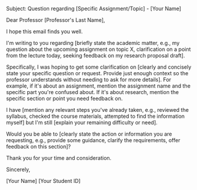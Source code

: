 Subject: Question regarding [Specific Assignment/Topic] - [Your Name]

Dear Professor [Professor's Last Name],

I hope this email finds you well.

I'm writing to you regarding [briefly state the academic matter, e.g., my question about the upcoming assignment on topic X, clarification on a point from the lecture today, seeking feedback on my research proposal draft].

Specifically, I was hoping to get some clarification on [clearly and concisely state your specific question or request. Provide just enough context so the professor understands without needing to ask for more details]. For example, if it's about an assignment, mention the assignment name and the specific part you're confused about. If it's about research, mention the specific section or point you need feedback on.

I have [mention any relevant steps you've already taken, e.g., reviewed the syllabus, checked the course materials, attempted to find the information myself] but I'm still [explain your remaining difficulty or need].

Would you be able to [clearly state the action or information you are requesting, e.g., provide some guidance, clarify the requirements, offer feedback on this section]?

Thank you for your time and consideration.

Sincerely,

[Your Name]
[Your Student ID]